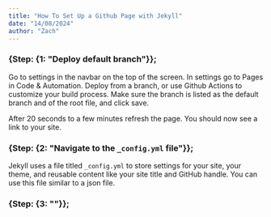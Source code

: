 ```yaml
---
title: "How To Set Up a Github Page with Jekyll"
date: "14/08/2024"
author: "Zach"
---
```


### {Step: {1: "Deploy default branch"}};

Go to settings in the navbar on the top of the screen. In settings go to Pages in Code & Automation. Deploy from a branch, or use Github Actions to customize your build process. Make sure the branch is listed as the default branch and of the root file, and click save. 

After 20 seconds to a few minutes refresh the page. You should now see a link to your site. 

### {Step: {2: "Navigate to the `_config.yml` file"}};

Jekyll uses a file titled `_config.yml` to store settings for your site, your theme, and reusable content like your site title and GitHub handle. You can use this file similar to a json file. 

### {Step: {3: ""}};









